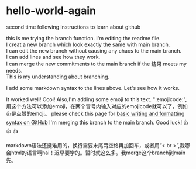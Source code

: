 # hello-world-again
second time following instructions to learn about github

this is me trying the branch function. I'm editing the readme file.  
I creat a new branch which look exactly the same with main branch.  
I can edit the new branch without causing any chaos to the main branch.  
I can add lines and see how they work.  
I can merge the new commitments to the main branch if the 结果 meets my needs.  
This is my understanding about branching.  
  
I add some markdown syntax to the lines above. Let's see how it works.

It worked well! Cool! Also,I'm adding some emoji to this text. ":emojicode:",用这个方法可以添加emoji，在两个冒号内输入对应的emojicode就可以了，例如:+1:是点赞的emoji。
please check this page for [basic writing and formatting syntax on GitHub](https://docs.github.com/en/github/writing-on-github/getting-started-with-writing-and-formatting-on-github/basic-writing-and-formatting-syntax)
I'm merging this branch to the main branch. Good luck! 👍 👍 👍

markdown语法还挺难用的，换行需要末尾两空格再加回车，或者用“< br >”,我哪会html的语言啊hai！迟早要学的。暂时就这么多。我merge这个branch到main先。
